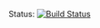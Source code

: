 Status:
[![Build Status](https://travis-ci.org/dimsdale/ProjectR.svg?branch=master)](https://travis-ci.org/dimsdale/ProjectR)